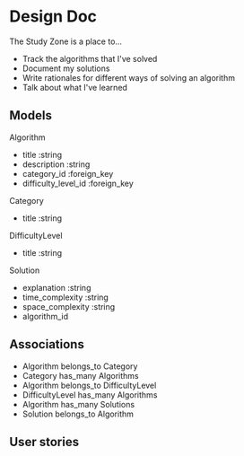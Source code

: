 # Design Doc

The Study Zone is a place to...

- Track the algorithms that I've solved
- Document my solutions
- Write rationales for different ways of solving an algorithm
- Talk about what I've learned

## Models

Algorithm

- title :string
- description :string
- category_id :foreign_key
- difficulty_level_id :foreign_key

Category

- title :string

DifficultyLevel

- title :string

Solution

- explanation :string
- time_complexity :string
- space_complexity :string
- algorithm_id

## Associations

- Algorithm belongs_to Category
- Category has_many Algorithms
- Algorithm belongs_to DifficultyLevel
- DifficultyLevel has_many Algorithms
- Algorithm has_many Solutions
- Solution belongs_to Algorithm

## User stories

